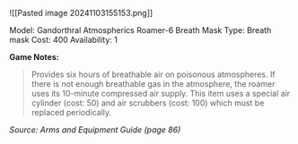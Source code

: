 ![[Pasted image 20241103155153.png]]

Model: Gandorthral Atmospherics Roamer-6 Breath Mask
Type: Breath mask
Cost: 400
Availability: 1

**Game Notes:** 
> Provides six hours of breathable air on poisonous atmospheres. If there is not enough breathable gas in the atmosphere, the roamer uses its 10-minute compressed air supply. This item uses a special air cylinder (cost: 50) and air scrubbers (cost: 100) which must be replaced periodically.

*Source: Arms and Equipment Guide (page 86)*